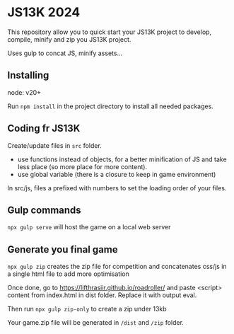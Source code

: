 # JS13K 2024

This repository allow you to quick start your JS13K project to develop, compile, minify and zip you JS13K project.

Uses gulp to concat JS, minify assets...

## Installing

node: v20+

Run `npm install` in the project directory to install all needed packages.

## Coding fr JS13K

Create/update files in `src` folder.

- use functions instead of objects, for a better minification of JS and take less place (so more place for more content).
- use global variable (there is a closure to keep in game environment)

In src/js, files a prefixed with numbers to set the loading order of your files.

## Gulp commands

`npx gulp serve` will host the game on a local web server

## Generate you final game

`npx gulp zip` creates the zip file for competition and concatenates css/js in a single html file to add more optimisation

Once done, go to https://lifthrasiir.github.io/roadroller/ and paste &lt;script&gt; content from index.html in dist folder. Replace it with output eval.

Then run `npx gulp zip-only` to create a zip under 13kb

Your game.zip file will be generated in `/dist` and `/zip` folder.

